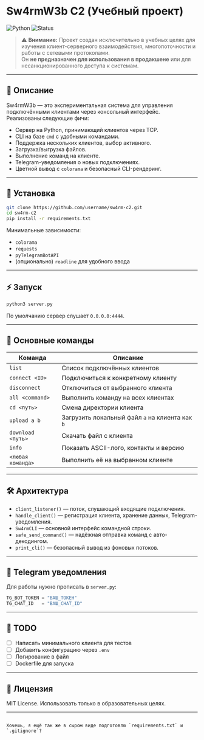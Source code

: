 # Sw4rmW3b C2 (Учебный проект)

![Python](https://img.shields.io/badge/python-3.9%2B-blue)
![Status](https://img.shields.io/badge/status-educational-green)

> ⚠️ **Внимание:** Проект создан исключительно в учебных целях для изучения клиент-серверного взаимодействия, многопоточности и работы с сетевыми протоколами.  
> Он **не предназначен для использования в продакшене** или для несанкционированного доступа к системам.  

---

## 📌 Описание

Sw4rmW3b — это экспериментальная система для управления подключёнными клиентами через консольный интерфейс.  
Реализованы следующие фичи:

- Сервер на Python, принимающий клиентов через TCP.
- CLI на базе `cmd` с удобными командами.
- Поддержка нескольких клиентов, выбор активного.
- Загрузка/выгрузка файлов.
- Выполнение команд на клиенте.
- Telegram-уведомления о новых подключениях.
- Цветной вывод с `colorama` и безопасный CLI-рендеринг.

---

## 🚀 Установка

```bash
git clone https://github.com/username/sw4rm-c2.git
cd sw4rm-c2
pip install -r requirements.txt
````

Минимальные зависимости:

* `colorama`
* `requests`
* `pyTelegramBotAPI`
* (опционально) `readline` для удобного ввода

---

## ⚡ Запуск

```bash
python3 server.py
```

По умолчанию сервер слушает `0.0.0.0:4444`.

---

## 🔑 Основные команды

| Команда           | Описание                                        |
| ----------------- | ----------------------------------------------- |
| `list`            | Список подключённых клиентов                    |
| `connect <ID>`    | Подключиться к конкретному клиенту              |
| `disconnect`      | Отключиться от выбранного клиента               |
| `all <command>`   | Выполнить команду на всех клиентах              |
| `cd <путь>`       | Смена директории клиента                        |
| `upload a b`      | Загрузить локальный файл `a` на клиента как `b` |
| `download <путь>` | Скачать файл с клиента                          |
| `info`            | Показать ASCII-лого, контакты и версию          |
| `<любая команда>` | Выполнить её на выбранном клиенте               |

---

## 🛠 Архитектура

* `client_listener()` — поток, слушающий входящие подключения.
* `handle_client()` — регистрация клиента, хранение данных, Telegram-уведомления.
* `Sw4rmCLI` — основной интерфейс командной строки.
* `safe_send_command()` — надёжная отправка команд с авто-декодингом.
* `print_cli()` — безопасный вывод из фоновых потоков.

---

## 📡 Telegram уведомления

Для работы нужно прописать в `server.py`:

```python
TG_BOT_TOKEN = "ВАШ_ТОКЕН"
TG_CHAT_ID   = "ВАШ_CHAT_ID"
```

---

## 🧩 TODO

* [ ] Написать минимального клиента для тестов
* [ ] Добавить конфигурацию через `.env`
* [ ] Логирование в файл
* [ ] Dockerfile для запуска

---

## 📜 Лицензия

MIT License. Использовать только в образовательных целях.

---

```

Хочешь, я ещё так же в сыром виде подготовлю `requirements.txt` и `.gitignore`?
```
